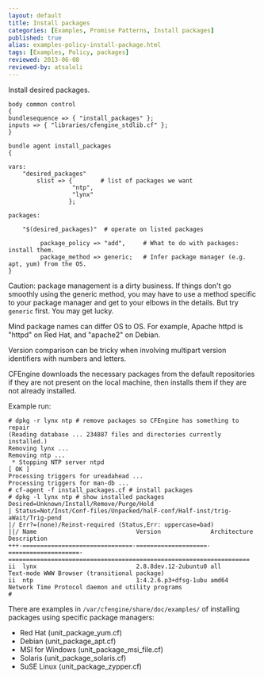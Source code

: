 ```yaml
---
layout: default
title: Install packages
categories: [Examples, Promise Patterns, Install packages]
published: true
alias: examples-policy-install-package.html
tags: [Examples, Policy, packages]
reviewed: 2013-06-08
reviewed-by: atsaloli
---
```



Install desired packages.

```cf3
body common control
{
bundlesequence => { "install_packages" };
inputs => { "libraries/cfengine_stdlib.cf" };
}

bundle agent install_packages
{

vars:
    "desired_packages"
        slist => {        # list of packages we want
                  "ntp",
                  "lynx"
                 };

packages:

    "$(desired_packages)"  # operate on listed packages

         package_policy => "add",     # What to do with packages: install them.
         package_method => generic;   # Infer package manager (e.g. apt, yum) from the OS.
}
```

Caution: package management is a dirty business. If things don't go smoothly
using the generic method, you may have to use a method specific to your package
manager and get to your elbows in the details. But try `generic` first. You
may get lucky.

Mind package names can differ OS to OS.  For example, Apache httpd
is "httpd" on Red Hat, and "apache2" on Debian.  

Version comparison can be tricky when involving multipart version
identifiers with numbers and letters.

CFEngine downloads the necessary packages from the default repositories if they are not present on the local machine, then installs them if they are not already installed.

Example run:

```
# dpkg -r lynx ntp # remove packages so CFEngine has something to repair
(Reading database ... 234887 files and directories currently installed.)
Removing lynx ...
Removing ntp ...
 * Stopping NTP server ntpd                                                                                                                     [ OK ] 
Processing triggers for ureadahead ...
Processing triggers for man-db ...
# cf-agent -f install_packages.cf # install packages
# dpkg -l lynx ntp # show installed packages
Desired=Unknown/Install/Remove/Purge/Hold
| Status=Not/Inst/Conf-files/Unpacked/halF-conf/Half-inst/trig-aWait/Trig-pend
|/ Err?=(none)/Reinst-required (Status,Err: uppercase=bad)
||/ Name                            Version              Architecture         Description
+++-===============================-====================-====================-====================================================================
ii  lynx                            2.8.8dev.12-2ubuntu0 all                  Text-mode WWW Browser (transitional package)
ii  ntp                             1:4.2.6.p3+dfsg-1ubu amd64                Network Time Protocol daemon and utility programs
# 
```

There are examples in `/var/cfengine/share/doc/examples/` of installing packages using specific package managers:
- Red Hat (unit_package_yum.cf)
- Debian (unit_package_apt.cf)
- MSI for Windows (unit_package_msi_file.cf)
- Solaris (unit_package_solaris.cf)
- SuSE Linux (unit_package_zypper.cf)
